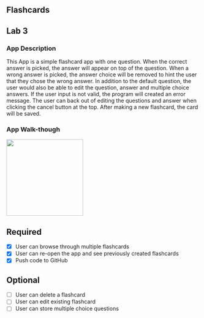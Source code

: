 ## Flashcards
## Lab 3

### App Description
This App is a simple flashcard app with one question. When the correct answer is picked, the answer will appear on top of the question. When a wrong answer is picked, the answer choice will be removed to hint the user that they chose the wrong answer. In addition to the default question, the user would also be able to edit the question, answer and multiple choice answers. If the user input is not valid, the program will created an error message. The user can back out of editing the questions and answer when clicking the cancel button at the top. After making a new flashcard, the card will be saved.

### App Walk-though

<img src="http://g.recordit.co/GSvfzIHNwF.gif" width=200><br>

## Required
- [x] User can browse through multiple flashcards
- [x] User can re-open the app and see previously created flashcards
- [x] Push code to GitHub
## Optional
- [ ] User can delete a flashcard
- [ ] User can edit existing flashcard
- [ ] User can store multiple choice questions
